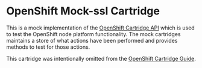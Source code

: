 # OpenShift Mock-ssl Cartridge

This is a mock implementation of the [OpenShift Cartridge API](http://openshift.github.io/documentation/oo_cartridge_developers_guide.html) which is used to test the OpenShift node platform functionality. The mock cartridges maintains a store of what actions have been performed and provides methods to test for those actions.  

This cartridge was intentionally omitted from the [OpenShift Cartridge Guide](http://openshift.github.io/documentation/oo_cartridge_guide.html).